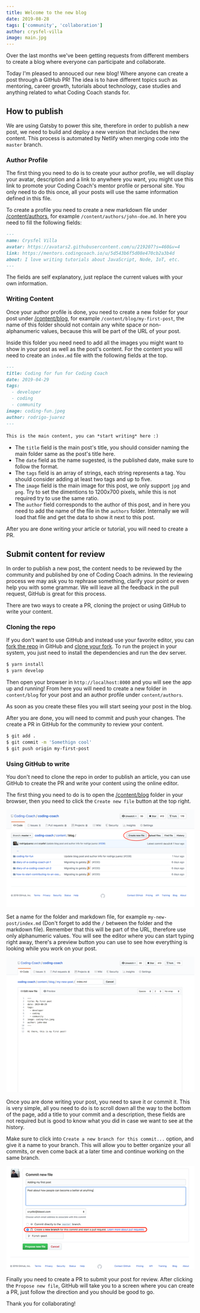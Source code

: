 ```yaml
---
title: Welcome to the new blog
date: 2019-08-28
tags: ['community', 'collaboration']
author: crysfel-villa
image: main.jpg
---
```

Over the last months we've been getting requests from different members to create a blog where everyone can participate and collaborate.

Today I'm pleased to annouced our new blog! Where anyone can create a post through a GitHub PR! The idea is to have different topics such as mentoring, career growth, tutorials about technology, case studies and anything related to what Coding Coach stands for.

## How to publish
We are using Gatsby to power this site, therefore in order to publish a new post, we need to build and deploy a new version that includes the new content. This process is automated by Netlify when merging code into the `master` branch.

### Author Profile
The first thing you need to do is to create your author profile, we will display your avatar, description and a link to anywhere you want, you might use this link to promote your Coding Coach's mentor profile or personal site. You only need to do this once, all your posts will use the same information defined in this file.

To create a profile you need to create a new markdown file under [/content/authors](https://github.com/Coding-Coach/coding-coach/tree/master/content/authors), for example `/content/authors/john-doe.md`. In here you need to fill the following fields:

```markdown
---
name: Crysfel Villa
avatar: https://avatars2.githubusercontent.com/u/219207?s=460&v=4
link: https://mentors.codingcoach.io/u/5d543b6f5d08e470cb2a3b4d
about: I love writing tutorials about JavaScript, Node, IoT, etc.
---
```

The fields are self explanatory, just replace the current values with your own information.

### Writing Content
Once your author profile is done, you need to create a new folder for your post under [/content/blog](https://github.com/Coding-Coach/coding-coach/tree/master/content/blog), for example `/content/blog/my-first-post`, the name of this folder should not contain any white space or non-alphanumeric values, because this will be part of the URL of your post.

Inside this folder you need need to add all the images you might want to show in your post as well as the post's content. For the content you will need to create an `index.md` file with the following fields at the top.

```markdown
---
title: Coding for fun for Coding Coach
date: 2019-04-29
tags:
  - developer
  - coding
  - community
image: coding-fun.jpeg
author: rodrigo-juarez
---

This is the main content, you can *start writing* here :)
```

* The `title` field is the main post's title, you should consider naming the main folder same as the post's title here.
* The `date` field as the name sugested, is the published date, make sure to follow the format.
* The `tags` field is an array of strings, each string represents a tag. You should consider adding at least two tags and up to five.
* The `image` field is the main image for this post, we only support `jpg` and `png`. Try to set the dimentions to 1200x700 pixels, while this is not required try to use the same ratio.
* The `author` field corresponds to the author of this post, and in here you need to add the name of the file in the `authors` folder. Internally we will load that file and get the data to show it next to this post.

After you are done writing your article or tutorial, you will need to create a PR.

## Submit content for review
In order to publish a new post, the content needs to be reviewed by the community and published by one of Coding Coach admins. In the reviewing process we may ask you to rephrase something, clarify your point or even help you with some grammar. We will leave all the feedback in the pull request, GitHub is great for this process.

There are two ways to create a PR, cloning the project or using GitHub to write your content.

### Cloning the repo
If you don't want to use GitHub and instead use your favorite editor, you can [fork the repo](https://help.github.com/en/articles/fork-a-repo) in GitHub and [clone your fork](https://help.github.com/en/articles/cloning-a-repository). To run the project in your system, you just need to install the dependencies and run the dev server.

```bash
$ yarn install
$ yarn develop
```

Then open your browser in `http://localhost:8000` and you will see the app up and running! From here you will need to create a new folder in `content/blog` for your post and an author profile under `content/authors`.

As soon as you create these files you will start seeing your post in the blog.

After you are done, you will need to commit and push your changes. The create a PR in GitHub for the community to review your content.

```bash
$ git add .
$ git commit -m 'Somethign cool'
$ git push origin my-first-post
```

### Using GitHub to write
You don't need to clone the repo in order to publish an article, you can use GitHub to create the PR and write your content using the online editor.

The first thing you need to do is to open the [/content/blog](https://github.com/Coding-Coach/coding-coach/tree/master/content/blog) folder in your browser, then you need to click the `Create new file` button at the top right.

![Create post](./create-post.png)

Set a name for the folder and markdown file, for example `my-new-post/index.md` (Don't forget to add the `/` between the folder and the markdown file). Remember that this will be part of the URL, therefore use only alphanumeric values. You will see the editor where you can start typing right away, there's a preview button you can use to see how everything is looking while you work on your post.

![Writing post](./write-post.png)

Once you are done writing your post, you need to save it or commit it. This is very simple, all you need to do is to scroll down all the way to the bottom of the page, add a title to your commit and a description, these fields are not required but is good to know what you did in case we want to see at the history.

Make sure to click into `Create a new branch for this commit...` option, and give it a name to your branch. This will allow you to better organize your all commits, or even come back at a later time and continue working on the same branch.

![Commit post](./commit-content.png)

Finally you need to create a PR to submit your post for review. After clicking the `Propose new file`, GitHub will take you to a screen where you can create a PR, just follow the direction and you should be good to go.

Thank you for collaborating!

